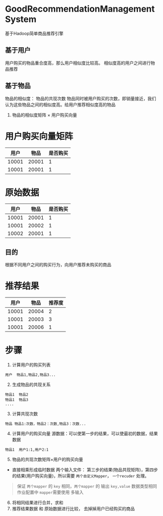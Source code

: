 # GoodRecommendationManagementSystem

基于Hadoop简单商品推荐引擎

## 基于用户

用户购买的物品重合度高，那么用户相似度比较高。 相似度高的用户之间进行物品推荐


## 基于物品

物品的相似度： 物品的共现次数
物品同时被用户购买的次数，即销量接近，我们认为这些物品之间的相似度高。给用户推荐相似度高的物品 


1. 物品的相似度矩阵  × 用户购买向量

# 用户购买向量矩阵

|用户|物品|是否购买|
|---|---|---|
|10001|20001|1|
|10001|20001|1|


# 原始数据

|用户|物品|是否购买|
|---|---|---|
|10001|20001|1|
|10001|20002|1|
|10002|20001|1|

## 目的

根据不同用户之间的购买行为，向用户推荐未购买的商品


# 推荐结果

|用户|物品|推荐度|
|---|---|---|
|10001|20004|2|
|10001|20003|3|
|10001|20006|1|


# 步骤

1. 计算用户的购买列表
```
用户  物品1,物品2,物品3...
```
2. 生成物品的共现关系
```
物品1  物品2
物品1  物品3
....
```
3. 计算共现次数
```
物品 物品1:次数，物品2：次数,物品3：次数...
```
4. 计算用户的购买向量
源数据：可以使第一步的结果，可以使最初的数据，结果数据
```
物品1  用户1:1,用户2:1
```
5. 物品的共现次数矩阵×用户的购买向量
- 直接相乘形成临时数据
两个输入文件： 第三步的结果(物品共现矩阵)，第四步的结果(用户购买向量)，所以需要 `两个自定义Mapper`， `一个recuder` 处理。
> 保证 `两个mapper` 的 `key` 相同，`两个mapper` 的 输出 `key,value` 数据类型相同
作业配置中 `mapper`需要使用 多输入

6. 将相同结果进行合并，求和
7. 推荐结果数据 和 原始数据进行比较， 去掉掉用户已经购买的商品
